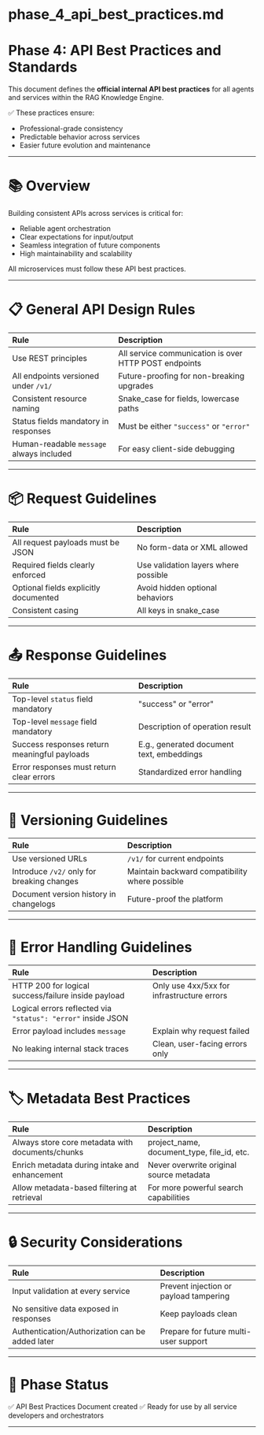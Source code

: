 # phase_4_api_best_practices.md

# Phase 4: API Best Practices and Standards

This document defines the **official internal API best practices** for all agents and services within the RAG Knowledge Engine.

✅ These practices ensure:
- Professional-grade consistency
- Predictable behavior across services
- Easier future evolution and maintenance

---

# 📚 Overview

Building consistent APIs across services is critical for:
- Reliable agent orchestration
- Clear expectations for input/output
- Seamless integration of future components
- High maintainability and scalability

All microservices must follow these API best practices.

---

# 📋 General API Design Rules

| Rule | Description |
|:-----|:------------|
| Use REST principles | All service communication is over HTTP POST endpoints |
| All endpoints versioned under `/v1/` | Future-proofing for non-breaking upgrades |
| Consistent resource naming | Snake_case for fields, lowercase paths |
| Status fields mandatory in responses | Must be either `"success"` or `"error"` |
| Human-readable `message` always included | For easy client-side debugging |

---

# 📦 Request Guidelines

| Rule | Description |
|:-----|:------------|
| All request payloads must be JSON | No form-data or XML allowed |
| Required fields clearly enforced | Use validation layers where possible |
| Optional fields explicitly documented | Avoid hidden optional behaviors |
| Consistent casing | All keys in snake_case |

---

# 📤 Response Guidelines

| Rule | Description |
|:-----|:------------|
| Top-level `status` field mandatory | "success" or "error" |
| Top-level `message` field mandatory | Description of operation result |
| Success responses return meaningful payloads | E.g., generated document text, embeddings |
| Error responses must return clear errors | Standardized error handling |

---

# 🧩 Versioning Guidelines

| Rule | Description |
|:-----|:------------|
| Use versioned URLs | `/v1/` for current endpoints |
| Introduce `/v2/` only for breaking changes | Maintain backward compatibility where possible |
| Document version history in changelogs | Future-proof the platform |

---

# 🛑 Error Handling Guidelines

| Rule | Description |
|:-----|:------------|
| HTTP 200 for logical success/failure inside payload | Only use 4xx/5xx for infrastructure errors |
| Logical errors reflected via `"status": "error"` inside JSON |
| Error payload includes `message` | Explain why request failed |
| No leaking internal stack traces | Clean, user-facing errors only |

---

# 🏷️ Metadata Best Practices

| Rule | Description |
|:-----|:------------|
| Always store core metadata with documents/chunks | project_name, document_type, file_id, etc. |
| Enrich metadata during intake and enhancement | Never overwrite original source metadata |
| Allow metadata-based filtering at retrieval | For more powerful search capabilities |

---

# 🔒 Security Considerations

| Rule | Description |
|:-----|:------------|
| Input validation at every service | Prevent injection or payload tampering |
| No sensitive data exposed in responses | Keep payloads clean |
| Authentication/Authorization can be added later | Prepare for future multi-user support |

---

# 📆 Phase Status

✅ API Best Practices Document created
✅ Ready for use by all service developers and orchestrators

---

